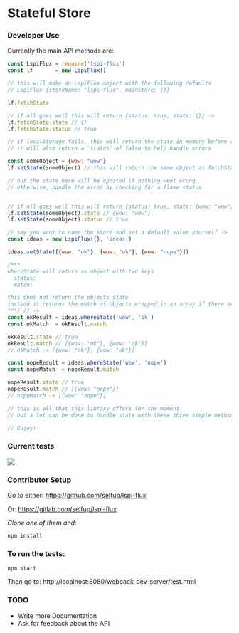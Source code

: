 # Stateful Store

### Developer Use

Currently the main API methods are:

```javascript
const LspiFlux = require('lspi-flux')
const lf       = new LspiFlux()

// this will make an LspiFlux object with the following defaults
// LspiFlux {storeName: "lspi-flux", mainStore: {}}

lf.fetchState 

// if all goes well this will return {status: true, state: {}} ->
lf.fetchState.state // {}
lf.fetchState.status // true

// if localStorage fails, this will return the state in memory before writing to localStorage
// it will also return a 'status' of false to help handle errors

const someObject = {wow: "wow"}
lf.setState(someObject) // this will return the same object as fetchState

// but the state here will be updated if nothing went wrong
// otherwise, handle the error by checking for a flase status


// if all goes well this will return {status: true, state: {wow: "wow"}} ->
lf.setState(someObject).state // {wow: "wow"}
lf.setState(someObject).status // true

// say you want to name the store and set a default value yourself ->
const ideas = new LspiFlux({}, 'ideas')

ideas.setState([{wow: "ok"}, {wow: "ok"}, {wow: "nope"}])

/***
whereState will return an object with two keys
  status:
  match:

this does not return the objects state
instead it returns the match of objects wrapped in an array if there are any
***/ // ->
const okResult = ideas.whereState('wow', 'ok')
const okMatch  = okResult.match

okResult.state // true
okResult.match // [{wow: "ok"}, {wow: "ok"}]
// okMatch -> [{wow: "ok"}, {wow: "ok"}]

const nopeResult = ideas.whereState('wow', 'nope')
const nopeMatch  = nopeResult.match

nopeResult.state // true
nopeResult.match // [{wow: "nope"}]
// nopeMatch -> [{wow: "nope"}]

// this is all that this library offers for the moment
// but a lot can be done to handle state with these three simple methods

// Enjoy!
```

### Current tests

![](http://i.imgur.com/CeCNnJK.png)

### Contributor Setup

Go to either: https://github.com/selfup/lspi-flux

Or:           https://gitlab.com/selfup/lspi-flux

*Clone one of them and:*

```
npm install
```

### To run the tests:

```
npm start
```

Then go to: http://localhost:8080/webpack-dev-server/test.html

### TODO

* Write more Documentation
* Ask for feedback about the API
